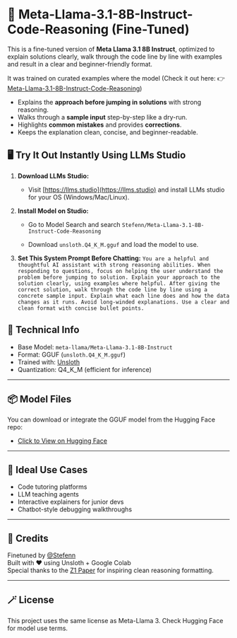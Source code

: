 # 🧠 Meta-Llama-3.1-8B-Instruct-Code-Reasoning (Fine-Tuned)

This is a fine-tuned version of **Meta Llama 3.1 8B Instruct**, optimized to explain solutions clearly, walk through the code line by line with examples and result in a clear and beginner-friendly format.

It was trained on curated examples where the model (Check it out here: 👉 [Meta-Llama-3.1-8B-Instruct-Code-Reasoning](https://huggingface.co/Stefenn/Meta-Llama-3.1-8B-Instruct-Code-Reasoning))
- Explains the **approach before jumping in solutions** with strong reasoning.
- Walks through a **sample input** step-by-step like a dry-run.
- Highlights **common mistakes** and provides **corrections**.
- Keeps the explanation clean, concise, and beginner-readable.


## 🖥️ Try It Out Instantly Using LLMs Studio

1. **Download LLMs Studio:**
   - Visit [https://llms.studio](https://llms.studio) and install LLMs studio for your OS (Windows/Mac/Linux).

2. **Install Model on Studio:**
   - Go to Model Search and search `Stefenn/Meta-Llama-3.1-8B-Instruct-Code-Reasoning`

   - Download `unsloth.Q4_K_M.gguf` and load the model to use.

3. **Set This System Prompt Before Chatting:** `You are a helpful and thoughtful AI assistant with strong reasoning abilities. When responding to questions, focus on helping the user understand the problem before jumping to solution. Explain your approach to the solution clearly, using examples where helpful. After giving the correct solution, walk through the code line by line using a concrete sample input. Explain what each line does and how the data changes as it runs. Avoid long-winded explanations. Use a clear and clean format with concise bullet points.`

## 🧰 Technical Info

- Base Model: `meta-llama/Meta-Llama-3.1-8B-Instruct`
- Format: GGUF (`unsloth.Q4_K_M.gguf`)
- Trained with: [Unsloth](https://github.com/unslothai/unsloth)
- Quantization: Q4_K_M (efficient for inference)

---

## 📦 Model Files

You can download or integrate the GGUF model from the Hugging Face repo:

- [Click to View on Hugging Face](https://huggingface.co/Stefenn/Meta-Llama-3.1-8B-Instruct-Code-Reasoning)

---

## 🧠 Ideal Use Cases

- Code tutoring platforms
- LLM teaching agents
- Interactive explainers for junior devs
- Chatbot-style debugging walkthroughs

---

## 🤝 Credits

Finetuned by [@Stefenn](https://github.com/your-username)  
Built with ❤️ using Unsloth + Google Colab  
Special thanks to the [Z1 Paper](https://github.com/Z1Research/Z1) for inspiring clean reasoning formatting.

---

## 🪄 License

This project uses the same license as Meta-Llama 3. Check Hugging Face for model use terms.
